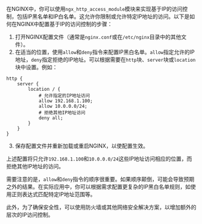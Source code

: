 在NGINX中，你可以使用`ngx_http_access_module`模块来实现基于IP的访问控制，包括IP黑名单和IP白名单。这允许你限制或允许特定IP地址的访问。以下是如何在NGINX中配置基于IP的访问控制的步骤：



1.  打开NGINX配置文件（通常是`nginx.conf`或在`/etc/nginx`目录中的其他文件）。 
2.  在适当的位置，使用`allow`和`deny`指令来配置IP黑白名单。`allow`指定允许的IP地址，`deny`指定拒绝的IP地址。可以根据需要在`http`块、`server`块或`location`块中设置。例如： 

```nginx
http {
    server {
        location / {
            # 允许指定的IP地址访问
            allow 192.168.1.100;
            allow 10.0.0.0/24;
            # 拒绝其他IP地址访问
            deny all;
        }
    }
}
```

 

3.  保存配置文件并重新加载或重启NGINX，以使配置生效。 



上述配置将只允许`192.168.1.100`和`10.0.0.0/24`这些IP地址访问相应的位置，而拒绝其他IP地址的访问。



需要注意的是，`allow`和`deny`指令的顺序很重要。如果顺序颠倒，可能会导致预期之外的结果。在实际应用中，你可以根据需求配置更复杂的IP黑白名单规则，如使用正则表达式匹配特定IP地址范围等。



此外，为了确保安全性，可以使用防火墙或其他网络安全解决方案，以增加额外的层次的IP访问控制。

